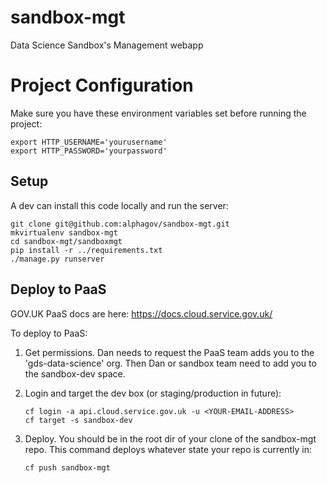 # sandbox-mgt

Data Science Sandbox's Management webapp

# Project Configuration

Make sure you have these environment variables set before running the project:

```
export HTTP_USERNAME='yourusername'
export HTTP_PASSWORD='yourpassword'
```

## Setup

A dev can install this code locally and run the server:

```
git clone git@github.com:alphagov/sandbox-mgt.git
mkvirtualenv sandbox-mgt
cd sandbox-mgt/sandboxmgt
pip install -r ../requirements.txt
./manage.py runserver
```

## Deploy to PaaS

GOV.UK PaaS docs are here: https://docs.cloud.service.gov.uk/

To deploy to PaaS:

1. Get permissions. Dan needs to request the PaaS team adds you to the 'gds-data-science' org. Then Dan or sandbox team need to add you to the sandbox-dev space.

2. Login and target the dev box (or staging/production in future):

       cf login -a api.cloud.service.gov.uk -u <YOUR-EMAIL-ADDRESS>
       cf target -s sandbox-dev

3. Deploy. You should be in the root dir of your clone of the sandbox-mgt repo. This command deploys whatever state your repo is currently in:

       cf push sandbox-mgt
